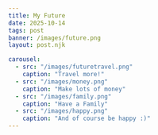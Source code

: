 ```yaml
---
title: My Future
date: 2025-10-14
tags: post
banner: /images/future.png
layout: post.njk

carousel:
  - src: "/images/futuretravel.png"
    caption: "Travel more!"
  - src: "/images/money.png"
    caption: "Make lots of money"
  - src: "/images/family.png"
    caption: "Have a Family"
  - src: "/images/happy.png"
    caption: "And of course be happy :)"
---
```


